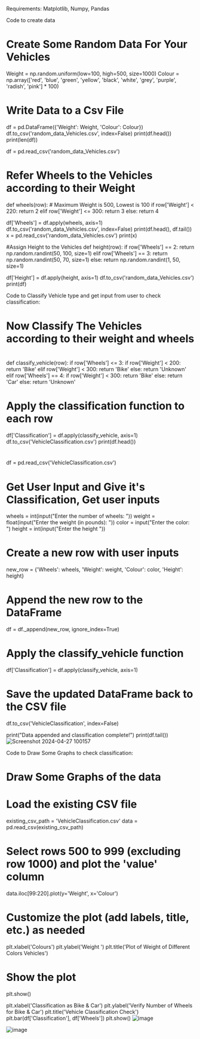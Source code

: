 Requirements:
Matplotlib,
Numpy,
Pandas

Code to create data
# Create Some Random Data For Your Vehicles
Weight = np.random.uniform(low=100, high=500, size=1000)
Colour = np.array(['red', 'blue', 'green', 'yellow', 'black', 'white', 'grey', 'purple', 'radish', 'pink'] * 100)

# Write Data to a Csv File
df = pd.DataFrame({'Weight': Weight, 'Colour': Colour})
df.to_csv('random_data_Vehicles.csv', index=False)
print(df.head())
print(len(df))

df = pd.read_csv('random_data_Vehicles.csv')


# Refer Wheels to the Vehicles according to their Weight
def wheels(row):  # Maximum Weight is 500, Lowest is 100
    if row['Weight'] < 220:
        return 2
    elif row['Weight'] <= 300:
        return 3
    else:
        return 4


df['Wheels'] = df.apply(wheels, axis=1)
df.to_csv('random_data_Vehicles.csv', index=False)
print(df.head(), df.tail())
x = pd.read_csv('random_data_Vehicles.csv')
print(x)

#Assign Height to the Vehicles
def height(row):
    if row['Wheels'] == 2:
        return np.random.randint(50, 100, size=1)
    elif row['Wheels'] == 3:
        return np.random.randint(50, 70, size=1)
    else:
        return np.random.randint(1, 50, size=1)


df['Height'] = df.apply(height, axis=1)
df.to_csv('random_data_Vehicles.csv')
print(df)




Code to Classify Vehicle type and get input from user to check classification:
# Now Classify The Vehicles according to their weight and wheels
#
def classify_vehicle(row):
    if row['Wheels'] <= 3:
        if row['Weight'] < 200:
            return 'Bike'
        elif row['Weight'] < 300:
            return 'Bike'
        else:
            return 'Unknown'
    elif row['Wheels'] == 4:
        if row['Weight'] < 300:
            return 'Bike'
        else:
            return 'Car'
    else:
        return 'Unknown'

#
# Apply the classification function to each row
df['Classification'] = df.apply(classify_vehicle, axis=1)
df.to_csv('VehicleClassification.csv')
print(df.head())
#
df = pd.read_csv('VehicleClassification.csv')


# Get User Input and Give it's Classification, Get user inputs
wheels = int(input("Enter the number of wheels: "))
weight = float(input("Enter the weight (in pounds): "))
color = input("Enter the color: ")
height = int(input("Enter the height "))

# Create a new row with user inputs
new_row = {'Wheels': wheels, 'Weight': weight, 'Colour': color, 'Height': height}

# Append the new row to the DataFrame
df = df._append(new_row, ignore_index=True)

# Apply the classify_vehicle function
df['Classification'] = df.apply(classify_vehicle, axis=1)

# Save the updated DataFrame back to the CSV file
df.to_csv('VehicleClassification', index=False)

print("Data appended and classification complete!")
print(df.tail())
![Screenshot 2024-04-27 100157](https://github.com/AhmedButtar7/ML_Assignment/assets/112292278/8713f827-1fe1-4cd9-b30c-83e4954de499)



Code to Draw Some Graphs to check classification:
# Draw Some Graphs of the data
# Load the existing CSV file
existing_csv_path = 'VehicleClassification.csv'
data = pd.read_csv(existing_csv_path)

# Select rows 500 to 999 (excluding row 1000) and plot the 'value' column
data.iloc[99:220].plot(y='Weight', x='Colour')

# Customize the plot (add labels, title, etc.) as needed
plt.xlabel('Colours')
plt.ylabel('Weight ')
plt.title('Plot of Weight of Different Colors Vehicles')

# Show the plot
plt.show()

plt.xlabel('Classification as Bike & Car')
plt.ylabel('Verify Number of Wheels for Bike & Car')
plt.title('Vehicle Classification Check')
plt.bar(df['Classification'], df['Wheels'])
plt.show()
![image](https://github.com/AhmedButtar7/ML_Assignment/assets/112292278/7f0b1527-4d65-4e4b-af0b-2d3215f234bd)

![image](https://github.com/AhmedButtar7/ML_Assignment/assets/112292278/6fec6ec5-b1e5-4b0a-9ea3-4bb5dc4c6c9e)


